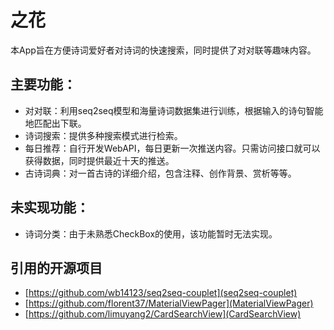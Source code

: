 # 之花
本App旨在方便诗词爱好者对诗词的快速搜索，同时提供了对对联等趣味内容。

## 主要功能：

- 对对联：利用seq2seq模型和海量诗词数据集进行训练，根据输入的诗句智能地匹配出下联。
- 诗词搜索：提供多种搜索模式进行检索。
- 每日推荐：自行开发WebAPI，每日更新一次推送内容。只需访问接口就可以获得数据，同时提供最近十天的推送。
- 古诗词典：对一首古诗的详细介绍，包含注释、创作背景、赏析等等。

## 未实现功能：

- 诗词分类：由于未熟悉CheckBox的使用，该功能暂时无法实现。

## 引用的开源项目

- [https://github.com/wb14123/seq2seq-couplet](seq2seq-couplet)
- [https://github.com/florent37/MaterialViewPager](MaterialViewPager)
- [https://github.com/limuyang2/CardSearchView](CardSearchView)